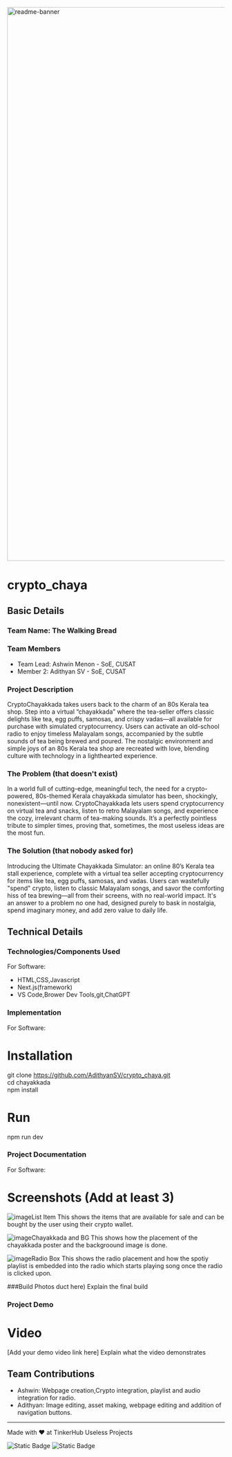 <img width="1280" alt="readme-banner" src="https://github.com/user-attachments/assets/35332e92-44cb-425b-9dff-27bcf1023c6c">

# crypto_chaya

## Basic Details
### Team Name: The Walking Bread


### Team Members
- Team Lead: Ashwin Menon - SoE, CUSAT
- Member 2: Adithyan SV - SoE, CUSAT

### Project Description
CryptoChayakkada takes users back to the charm of an 80s Kerala tea shop. Step into a virtual “chayakkada” where the tea-seller offers classic delights like tea, egg puffs, samosas, and crispy vadas—all available for purchase with simulated cryptocurrency. Users can activate an old-school radio to enjoy timeless Malayalam songs, accompanied by the subtle sounds of tea being brewed and poured. The nostalgic environment and simple joys of an 80s Kerala tea shop are recreated with love, blending culture with technology in a lighthearted experience.

### The Problem (that doesn't exist)
In a world full of cutting-edge, meaningful tech, the need for a crypto-powered, 80s-themed Kerala chayakkada simulator has been, shockingly, nonexistent—until now. CryptoChayakkada lets users spend cryptocurrency on virtual tea and snacks, listen to retro Malayalam songs, and experience the cozy, irrelevant charm of tea-making sounds. It’s a perfectly pointless tribute to simpler times, proving that, sometimes, the most useless ideas are the most fun.

### The Solution (that nobody asked for)
Introducing the Ultimate Chayakkada Simulator: an online 80’s Kerala tea stall experience, complete with a virtual tea seller accepting cryptocurrency for items like tea, egg puffs, samosas, and vadas. Users can wastefully "spend" crypto, listen to classic Malayalam songs, and savor the comforting hiss of tea brewing—all from their screens, with no real-world impact. It's an answer to a problem no one had, designed purely to bask in nostalgia, spend imaginary money, and add zero value to daily life.

## Technical Details
### Technologies/Components Used
For Software:
- HTML,CSS,Javascript
- Next.js(framework)
- VS Code,Brower Dev Tools,git,ChatGPT

### Implementation
For Software:
# Installation
git clone https://github.com/AdithyanSV/crypto_chaya.git<br /> 
cd chayakkada<br /> 
npm install

# Run 
npm run dev

### Project Documentation
For Software:

# Screenshots (Add at least 3)
![image](https://github.com/user-attachments/assets/6ac48715-1a7e-49bf-be26-8cc0c0a2683b)List Item
This shows the items that are available for sale and can be bought by the user using their crypto wallet.


![image](https://github.com/user-attachments/assets/6ffe688c-e779-421e-a5e0-982a505653aa)Chayakkada and BG
This shows how the placement of the chayakkada poster and the backgroound image is done.


![image](https://github.com/user-attachments/assets/32cf1f13-4d8b-4395-9cb9-66bb49c0e873)Radio Box
This shows the radio placement and how the spotiy playlist is embedded into the radio which starts playing song once the radio is clicked upon.


###Build Photos
duct here)
Explain the final build

### Project Demo
# Video
[Add your demo video link here]
Explain what the video demonstrates


## Team Contributions
- Ashwin: Webpage creation,Crypto integration, playlist and audio integration for radio.
- Adithyan: Image editing, asset making, webpage editing and addition of navigation buttons.

---
Made with ❤ at TinkerHub Useless Projects 

![Static Badge](https://img.shields.io/badge/TinkerHub-24?color=%23000000&link=https%3A%2F%2Fwww.tinkerhub.org%2F)
![Static Badge](https://img.shields.io/badge/UselessProject--24-24?link=https%3A%2F%2Fwww.tinkerhub.org%2Fevents%2FQ2Q1TQKX6Q%2FUseless%2520Projects)
